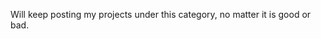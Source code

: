 <Welcome to my repository of class assignment>

Will keep posting  my projects under this category, no matter it is good or bad.
